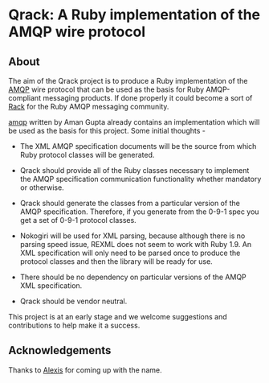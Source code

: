 # Qrack: A Ruby implementation of the AMQP wire protocol

## About

The aim of the Qrack project is to produce a Ruby implementation of the [AMQP](http://amqp.org) wire protocol that can be used as the basis for Ruby AMQP-compliant messaging products. If done properly it could become a sort of [Rack](http://rack.rubyforge.org) for the Ruby AMQP messaging community.

[amqp](http://github.com/tmm1/amqp) written by Aman Gupta already contains an implementation which will be used as the basis for this project. Some initial thoughts -

* The XML AMQP specification documents will be the source from which Ruby protocol classes will be generated.

* Qrack should provide all of the Ruby classes necessary to implement the AMQP specification communication functionality whether mandatory or otherwise.

* Qrack should generate the classes from a particular version of the AMQP specification. Therefore, if you generate from the 0-9-1 spec you get a set of 0-9-1 protocol classes.

* Nokogiri will be used for XML parsing, because although there is no parsing speed issue, REXML does not seem to work with Ruby 1.9. An XML specification will only need to be parsed once to produce the protocol classes and then the library will be ready for use.

* There should be no dependency on particular versions of the AMQP XML specification.

* Qrack should be vendor neutral.

This project is at an early stage and we welcome suggestions and contributions to help make it a success.

## Acknowledgements

Thanks to [Alexis](http://github.com/monadic) for coming up with the name.